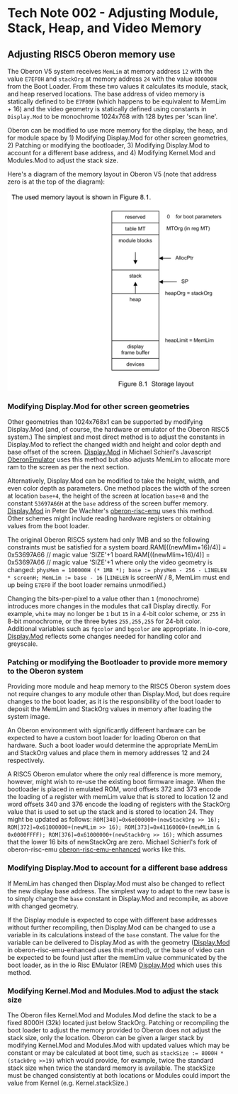 # Tech Note 002 - Adjusting Module, Stack, Heap, and Video Memory
## Adjusting RISC5 Oberon memory use

The Oberon V5 system receives `MemLim` at memory address `12` with the value `E7EF0H` and `stackOrg` at memory address `24` with the value `800000H` from the Boot Loader. From these two values it calculates its module, stack, and heap reserved locations. The base address of video memory is statically defined to be `E7F00H` (which happens to be equivalent to MemLim + 16) and the video geometry is statically defined using constants in `Display.Mod` to be monochrome 1024x768 with 128 bytes per 'scan line'.

Oberon can be modified to use more memory for the display, the heap, and for module space by 1) Modifying Display.Mod for other screen geometries, 2) Patching or modifying the bootloader, 3) Modifying Display.Mod to account for a different base address, and 4) Modifying Kernel.Mod and Modules.Mod to adjust the stack size.

Here's a diagram of the memory layout in Oberon V5 (note that address zero is at the top of the diagram):

<img src="https://github.com/io-core/technotes/raw/master/OberonMemoryLayout.png">

### Modifying Display.Mod for other screen geometries

Other geometries than 1024x768x1 can be supported by modifying Display.Mod (and, of course, the hardware or emulator of the Oberon RISC5 system.) The simplest and most direct method is to adjust the constants in Display.Mod to reflect the changed width and height and color depth and base offset of the screen. [Display.Mod](https://raw.githubusercontent.com/schierlm/OberonEmulator/master/Oberon/Display.Mod.16Colors.txt) in Michael Schierl's Javascript [OberonEmulator](http://schierlm.github.io/OberonEmulator/emu.html?image=ColorDiskImage&width=800&height=400) uses this method but also adjusts MemLim to allocate more ram to the screen as per the next section.

Alternatively, Display.Mod can be modified to take the height, width, and even color depth as parameters. One method places the width of the screen at location `base+4`, the height of the screen at location `base+8` and the constant `53697A66H` at the `base` address of the screen buffer memory. [Display.Mod](https://raw.githubusercontent.com/pdewacht/oberon-risc-emu/master/Mods/Display.Mod) in Peter De Wachter's [oberon-risc-emu](https://github.com/pdewacht/oberon-risc-emu) uses this method. Other schemes might include reading hardware registers or obtaining values from the boot loader.

The original Oberon RISC5 system had only 1MB and so the following constraints must be satisfied for a system                board.RAM[((newMlim+16)/4)] = 0x53697A66  // magic value 'SIZE'+1
               board.RAM[((newMlim+16)/4)] = 0x53697A66  // magic value 'SIZE'+1
where only the video geometry is changed:  `physMem = 100000H (* 1MB *); base := physMem - 256 - LINELEN * screenH; MemLim := base - 16` (`LINELEN` is screenW / 8, MemLim must end up being `E7EF0` if the boot loader remains unmodified.)

Changing the bits-per-pixel to a value other than `1` (monochrome) introduces more changes in the modules that call Display directly. For example, `white` may no longer be `1` but `15`  in a 4-bit color scheme, or `255` in 8-bit monochrome, or the three bytes `255,255,255` for 24-bit color. Additional variables such as `fgcolor` and `bgcolor` are appropriate. In io-core, [Display.Mod](https://github.com/io-core/io/blob/master/core/Display.Mod) reflects some changes needed for handling color and greyscale.

### Patching or modifying the Bootloader to provide more memory to the Oberon system

Providing more module and heap memory to the RISC5 Oberon system does not require changes to any module other than Display.Mod, but does require changes to the boot loader, as it is the responsibility of the boot loader to deposit the MemLim and StackOrg values in memory after loading the system image.

An Oberon environment with significantly different hardware can be expected to have a custom boot loader for loading Oberon on that hardware. Such a boot loader would determine the appropriate MemLim and StackOrg values and place them in memory addresses 12 and 24 respectively.

A RISC5 Oberon emulator where the only real difference is more memory, however, might wish to re-use the existing boot firmware image. When the bootloader is placed in emulated ROM, word offsets 372 and 373 encode the loading of a register with memLim value that is stored to location 12 and word offsets 340 and 376 encode the loading of registers with the StackOrg value that is used to set up the stack and is stored to location 24. They might be updated as follows: `ROM[340]=0x6e000000+(newStackOrg >> 16); ROM[372]=0x61000000+(newMLim >> 16); ROM[373]=0x41160000+(newMLim & 0x0000FFFF); ROM[376]=0x61000000+(newStackOrg >> 16);` which assumes that the lower 16 bits of newStackOrg are zero. Michael Schierl's fork of oberon-risc-emu [oberon-risc-emu-enhanced](https://github.com/schierlm/oberon-risc-emu-enhanced) works like this.

### Modifying Display.Mod to account for a different base address

If MemLim has changed then Display.Mod must also be changed to reflect the new display base address. The simplest way to adapt to the new base is to simply change the `base` constant in Display.Mod and recompile, as above with changed geometry. 

If the Display module is expected to cope with different base addresses without further recompiling, then Display.Mod can be changed to use a variable in its calculations instead of the `base` constant. The value for the variable can be delivered to Display.Mod as with the geometry ([Display.Mod](https://raw.githubusercontent.com/schierlm/oberon-risc-emu-enhanced/master/Mods/Display.Mod) in oberon-risc-emu-enhanced uses this method), or the base of video can be expected to be found just after the memLim value communicated by the boot loader, as in the io Risc EMulator (REM) [Display.Mod](https://raw.githubusercontent.com/io-core/io/master/core/Display.Mod) which uses this method.

### Modifying Kernel.Mod and Modules.Mod to adjust the stack size

The Oberon files Kernel.Mod and Modules.Mod define the stack to be a fixed 8000H (32k) located just below StackOrg. Patching or recompiling the boot loader to adjust the memory provided to Oberon does not adjust the stack size, only the location. Oberon can be given a larger stack by modifying Kernel.Mod and Modules.Mod with updated values which may be constant or may be calculated at boot time, such as `stackSize := 8000H * (stackOrg >>19)` which would provide, for example, twice the standard stack size when twice the standard memory is available.  The stackSize must be changed consistently at both locations or Modules could import the value from Kernel (e.g. Kernel.stackSize.)
